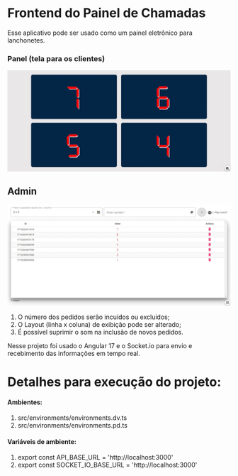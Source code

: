 # Frontend do Painel de Chamadas

Esse aplicativo pode ser usado como um painel eletrônico para lanchonetes.

### Panel (tela para os clientes)
![Panel image](src/assets/images/readme/panel.webp)

## Admin
![Admin image](src/assets/images/readme/admin.webp)

1. O número dos pedidos serão incuídos ou excluídos;
2. O Layout (linha x coluna) de exibição pode ser alterado;
3. É possível suprimir o som na inclusão de novos pedidos.

Nesse projeto foi usado o Angular 17 e o Socket.io para envio e recebimento das informações em tempo real.

# Detalhes para execução do projeto:

#### Ambientes:

1. src/environments/environments.dv.ts
2. src/environments/environments.pd.ts

#### Variáveis de ambiente:

1. export const API_BASE_URL = 'http://localhost:3000'
2. export const SOCKET_IO_BASE_URL = 'http://localhost:3000'